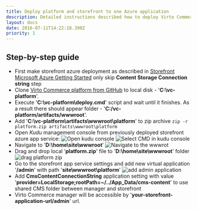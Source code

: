 ```yaml
---
title: Deploy platform and storefront to one Azure application
description: Detailed instructions described how to deploy Virto Commerce platform and storefront to single Azure application
layout: docs
date: 2016-07-11T14:22:18.390Z
priority: 1
---
```


## Step-by-step guide
* First make storefront azure deployment as described in [Storefront Microsoft Azure Getting Started](docs/vc2devguide/deployment/storefront-deployment/storefront-microsoft-azure-getting-started) only skip **Content Storage Connection string** step
* Clone  <a href="https://github.com/VirtoCommerce/vc-platform" target="_blank">Virto Commerce platform from GitHub</a> to local disk - '**C:\vc-platform**'.
* Execute '**C:\vc-platform\deploy.cmd**' script and wait until it finishes. As a result there should appear folder - '**C:/vc-platform/artifacts/wwwroot**'.
* Add  '**C:\vc-platform\artifacts\wwwroot\platform**' to zip archive 
`zip -r platform.zip artifacts\wwwroot\platform`
* Open *Kudu* management console from previously deployed storefront azure app service:
![Open kudu console](../../../../assets/images/docs/deployment-to-one-azure-application-1.png "Open kudu console")
![Select CMD in kudu console](../../../../assets/images/docs/deployment-to-one-azure-application-2.png "Select CMD in kudu console")
* Navigate to '**D:\home\site\wwwroot**'
![Navigate to the wwwrot](../../../../assets/images/docs/deployment-to-one-azure-application-5.png "Navigate to the wwwrot")
* Drag and drop local '**platform.zip**' file to '**D:\home\site\wwwroot**' folder
![drag platform zip](../../../../assets/images/docs/deployment-to-one-azure-application-3.png "drag platform zip")
* Go to the storefront app service settings and add new virtual application '**/admin**' with path '**site\wwwroot\platform**'
![add admin application](../../../../assets/images/docs/deployment-to-one-azure-application-4.png "add admin application")
* Add **CmsContentConnectionString** application setting with value '**provider=LocalStorage;rootPath=~/../App_Data/cms-content**' to use shared CMS folder between manager and storefront
* Virto Commerce manager will be accessible by '**your-storefront-application-url/admin**' url.
 
